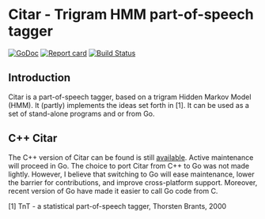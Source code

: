 # Citar - Trigram HMM part-of-speech tagger

[![GoDoc](https://godoc.org/github.com/danieldk/citar?status.svg)](https://godoc.org/github.com/danieldk/citar)
[![Report card](http://goreportcard.com/badge/danieldk/citar)](http://goreportcard.com/report/danieldk/citar)
[![Build Status](https://travis-ci.org/danieldk/citar.svg?branch=master)](https://travis-ci.org/danieldk/citar)


## Introduction

Citar is a  part-of-speech tagger, based on a trigram Hidden Markov Model
(HMM). It (partly) implements the ideas set forth in [1]. It can be used
as a set of stand-alone programs and or from Go.

## C++ Citar

The C++ version of Citar can be found is still
[available](https://github.com/danieldk/citar-cxx). Active maintenance
will proceed in Go. The choice to port Citar from C++ to Go was not made
lightly. However, I believe that switching to Go will ease maintenance,
lower the barrier for contributions, and improve cross-platform
support. Moreover, recent version of Go have made it easier to call Go
code from C.

[1] TnT - a statistical part-of-speech tagger, Thorsten Brants, 2000
